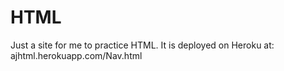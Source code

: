 # HTML

Just a site for me to practice HTML.  It is deployed on Heroku at: ajhtml.herokuapp.com/Nav.html
